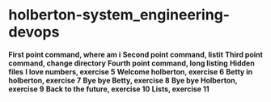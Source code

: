 # holberton-system_engineering-devops
**First point command, where am i**
**Second point command, listit**
**Third point command, change directory**
**Fourth point command, long listing**
**Hidden files**
**I love numbers, exercise 5**
**Welcome holberton, exercise 6**
**Betty in holberton, exercise 7**
**Bye bye Betty, exercise 8**
**Bye bye Holberton, exercise 9**
**Back to the future, exercise 10**
**Lists, exercise 11**